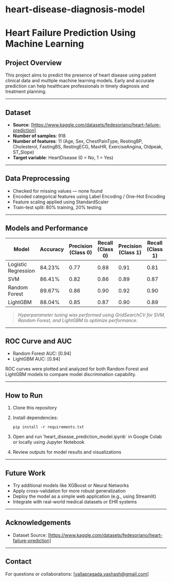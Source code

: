 # heart-disease-diagnosis-model
# Heart Failure Prediction Using Machine Learning

## Project Overview

This project aims to predict the presence of heart disease using patient clinical data and multiple machine learning models. Early and accurate prediction can help healthcare professionals in timely diagnosis and treatment planning.

---

## Dataset

- **Source**: [https://www.kaggle.com/datasets/fedesoriano/heart-failure-prediction]  
- **Number of samples**: 918  
- **Number of features**: 11 (Age, Sex, ChestPainType, RestingBP, Cholesterol, FastingBS, RestingECG, MaxHR, ExerciseAngina, Oldpeak, ST_Slope)  
- **Target variable**: HeartDisease (0 = No, 1 = Yes)

---

## Data Preprocessing

- Checked for missing values — none found  
- Encoded categorical features using Label Encoding / One-Hot Encoding  
- Feature scaling applied using StandardScaler  
- Train-test split: 80% training, 20% testing

---

## Models and Performance

| Model             | Accuracy  | Precision (Class 0) | Recall (Class 0) | Precision (Class 1) | Recall (Class 1) | F1-Score (Weighted) |
|------------------|-----------|---------------------|------------------|---------------------|------------------|---------------------|
| Logistic Regression | 84.23%    | 0.77                | 0.88             | 0.91                | 0.81             | 0.84                |
| SVM                | 86.41%    | 0.82                | 0.86             | 0.89                | 0.87             | 0.86                |
| Random Forest      | 89.67%    | 0.86                | 0.90             | 0.92                | 0.90             | 0.90                |
| LightGBM           | 88.04%    | 0.85                | 0.87             | 0.90                | 0.89             | 0.88                |

> *Hyperparameter tuning was performed using GridSearchCV for SVM, Random Forest, and LightGBM to optimize performance.*

---

## ROC Curve and AUC

- Random Forest AUC: [0.94]  
- LightGBM AUC: [0.94]

ROC curves were plotted and analyzed for both Random Forest and LightGBM models to compare model discrimination capability.

---

## How to Run

1. Clone this repository  
2. Install dependencies:

   ```
   pip install -r requirements.txt
   ```

3. Open and run 'heart_disease_prediction_model.ipynb` in Google Colab or locally using Jupyter Notebook  
4. Review outputs for model results and visualizations  

---

## Future Work

- Try additional models like XGBoost or Neural Networks  
- Apply cross-validation for more robust generalization  
- Deploy the model as a simple web application (e.g., using Streamlit)  
- Integrate with real-world medical datasets or EHR systems  

---

## Acknowledgements

- Dataset Source: [https://www.kaggle.com/datasets/fedesoriano/heart-failure-prediction]  
 
---

## Contact

For questions or collaborations: [yallapragada.yashash@gmail.com]
